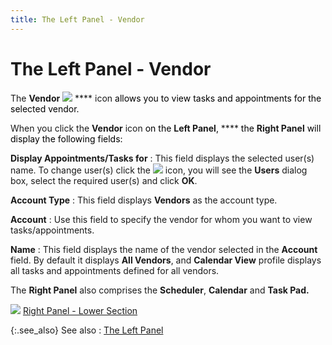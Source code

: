 ```yaml
---
title: The Left Panel - Vendor
---
```


# The Left Panel - Vendor


The **Vendor** ![]({{site.cm_baseurl}}/img/cm_vend_icon.gif) **** icon<font color="#FF0000" class="hcp3"> </font><font color="#000000" class="hcp4">allows you to view tasks and appointments for the selected 
 vendor.</font>


When you click the **Vendor** icon<font color="#FF0000" class="hcp3"> </font><font color="#000000" class="hcp4">on the </font>**Left Panel**<font color="#000000" class="hcp4">,</font> **** <font color="#000000" class="hcp4">t</font><font color="#000000" class="hcp4">he </font>**Right Panel** <font color="#000000" class="hcp4">will 
 display the following fields:</font>


**Display Appointments/Tasks for**
: This field displays the selected user(s)  name. To change user(s)  click the ![]({{site.cm_baseurl}}/img/cm_user_icon.gif) icon, you will see the **Users** dialog box, select the required user(s)  and click **OK**.


**Account Type**
: This field displays **Vendors**  as the account type.


**Account**
: Use this field to specify the vendor for whom you  want to view tasks/appointments.


**Name**
: This field displays the name of the vendor selected  in the **Account** field. By default  it displays **All Vendors**, and **Calendar View** profile displays all tasks  and appointments defined for all vendors.


The **Right Panel** also comprises  the **Scheduler**, **Calendar**  and **Task Pad.**


![]({{site.cm_baseurl}}/img/lens.gif)<font color="#FF0000" class="hcp3"> </font>[Right  Panel - Lower Section]({{site.cm_baseurl}}/view-tasks-appointments/calendar-view-profile/right-panel/lower-section/right_panel_lower_section.html)


{:.see_also}
See also
: [The  Left Panel]({{site.cm_baseurl}}/view-tasks-appointments/calendar-view-profile/left-panel/the_left_panel_-_contact_manager_profile.html)
